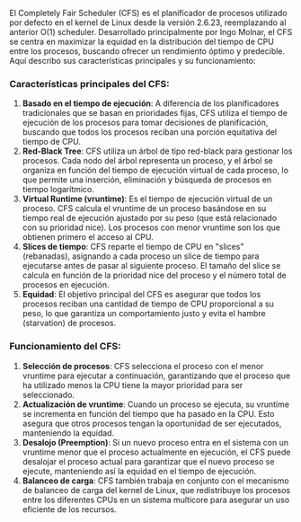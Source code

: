 El Completely Fair Scheduler (CFS) es el planificador de procesos utilizado por defecto en el kernel de Linux desde la versión 2.6.23, reemplazando al anterior O(1) scheduler. Desarrollado principalmente por Ingo Molnar, el CFS se centra en maximizar la equidad en la distribución del tiempo de CPU entre los procesos, buscando ofrecer un rendimiento óptimo y predecible. Aquí describo sus características principales y su funcionamiento:

### **Características principales del CFS:**

1. **Basado en el tiempo de ejecución**: A diferencia de los planificadores tradicionales que se basan en prioridades fijas, CFS utiliza el tiempo de ejecución de los procesos para tomar decisiones de planificación, buscando que todos los procesos reciban una porción equitativa del tiempo de CPU.
2. **Red-Black Tree**: CFS utiliza un árbol de tipo red-black para gestionar los procesos. Cada nodo del árbol representa un proceso, y el árbol se organiza en función del tiempo de ejecución virtual de cada proceso, lo que permite una inserción, eliminación y búsqueda de procesos en tiempo logarítmico.
3. **Virtual Runtime (vruntime)**: Es el tiempo de ejecución virtual de un proceso. CFS calcula el vruntime de un proceso basándose en su tiempo real de ejecución ajustado por su peso (que está relacionado con su prioridad nice). Los procesos con menor vruntime son los que obtienen primero el acceso al CPU.
4. **Slices de tiempo**: CFS reparte el tiempo de CPU en "slices" (rebanadas), asignando a cada proceso un slice de tiempo para ejecutarse antes de pasar al siguiente proceso. El tamaño del slice se calcula en función de la prioridad nice del proceso y el número total de procesos en ejecución.
5. **Equidad**: El objetivo principal del CFS es asegurar que todos los procesos reciban una cantidad de tiempo de CPU proporcional a su peso, lo que garantiza un comportamiento justo y evita el hambre (starvation) de procesos.

### **Funcionamiento del CFS:**

1. **Selección de procesos**: CFS selecciona el proceso con el menor vruntime para ejecutar a continuación, garantizando que el proceso que ha utilizado menos la CPU tiene la mayor prioridad para ser seleccionado.
2. **Actualización de vruntime**: Cuando un proceso se ejecuta, su vruntime se incrementa en función del tiempo que ha pasado en la CPU. Esto asegura que otros procesos tengan la oportunidad de ser ejecutados, manteniendo la equidad.
3. **Desalojo (Preemption)**: Si un nuevo proceso entra en el sistema con un vruntime menor que el proceso actualmente en ejecución, el CFS puede desalojar el proceso actual para garantizar que el nuevo proceso se ejecute, manteniendo así la equidad en el tiempo de ejecución.
4. **Balanceo de carga**: CFS también trabaja en conjunto con el mecanismo de balanceo de carga del kernel de Linux, que redistribuye los procesos entre los diferentes CPUs en un sistema multicore para asegurar un uso eficiente de los recursos.